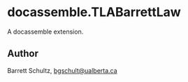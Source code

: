 # docassemble.TLABarrettLaw

A docassemble extension.

## Author

Barrett Schultz, bgschult@ualberta.ca


